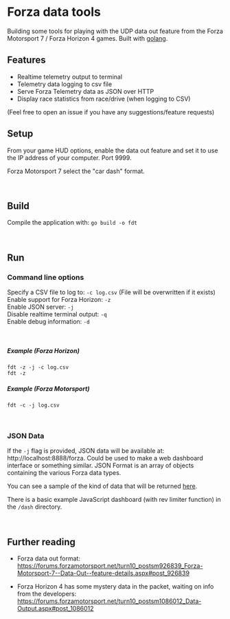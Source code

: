 # Forza data tools
Building some tools for playing with the UDP data out feature from the Forza Motorsport 7 / Forza Horizon 4 games. Built with [golang](https://golang.org/dl/).  




## Features
- Realtime telemetry output to terminal  
- Telemetry data logging to csv file  
- Serve Forza Telemetry data as JSON over HTTP
- Display race statistics from race/drive (when logging to CSV)  



(Feel free to open an issue if you have any suggestions/feature requests)
&nbsp;

## Setup
From your game HUD options, enable the data out feature and set it to use the IP address of your computer. Port 9999.  

Forza Motorsport 7 select the "car dash" format.

&nbsp;

## Build
Compile the application with: `go build -o fdt`  

&nbsp;

## Run
### Command line options
Specify a CSV file to log to: `-c log.csv` (File will be overwritten if it exists)    
Enable support for Forza Horizon: `-z`    
Enable JSON server: `-j`   
Disable realtime terminal output: `-q`   
Enable debug information: `-d`

&nbsp;

##### Example (Forza Horizon)
`fdt -z -j -c log.csv`  
`fdt -z`  

##### Example (Forza Motorsport)
`fdt -c -j log.csv`  

&nbsp;

### JSON Data
If the `-j` flag is provided, JSON data will be available at: http://localhost:8888/forza. Could be used to make a web dashboard interface or something similar. JSON Format is an array of objects containing the various Forza data types.  

You can see a sample of the kind of data that will be returned [here](https://github.com/richstokes/Forza-data-tools/blob/master/dash/sample.json).  

There is a basic example JavaScript dashboard (with rev limiter function) in the `/dash` directory.  

&nbsp; 

## Further reading
- Forza data out format: https://forums.forzamotorsport.net/turn10_postsm926839_Forza-Motorsport-7--Data-Out--feature-details.aspx#post_926839

- Forza Horizon 4 has some mystery data in the packet, waiting on info from the developers: https://forums.forzamotorsport.net/turn10_postsm1086012_Data-Output.aspx#post_1086012
